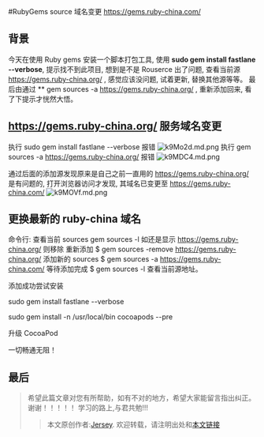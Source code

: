 #RubyGems source 域名变更 https://gems.ruby-china.com/

## 背景

今天在使用 Ruby gems 安装一个脚本打包工具,  使用 **sudo gem install fastlane --verbose**,  提示找不到此项目, 想到是不是 Rouserce 出了问题, 查看当前源 https://gems.ruby-china.org/ , 感觉应该没问题, 试着更新, 替换其他源等等。 最后由通过 ** gem sources -a https://gems.ruby-china.org/ , 重新添加回来, 看了下提示才恍然大悟。


## https://gems.ruby-china.org/ 服务域名变更

执行 sudo gem install fastlane --verbose   报错
![k9Mo2d.md.png](https://s2.ax1x.com/2019/01/18/k9Mo2d.md.png)
执行 gem sources -a https://gems.ruby-china.org/  报错
![k9MDC4.md.png](https://s2.ax1x.com/2019/01/18/k9MDC4.md.png)

通过后面的添加源发现原来是自己之前一直用的 https://gems.ruby-china.org/ 是有问题的,  打开浏览器访问才发现, 其域名已变更至 https://gems.ruby-china.com/
![k9MOVf.md.png](https://s2.ax1x.com/2019/01/18/k9MOVf.md.png)


## 更换最新的 ruby-china 域名

命令行:
查看当前 sources
gem sources -l 
如还是显示 https://gems.ruby-china.org/ 
则移除  重新添加
$ gem sources -remove https://gems.ruby-china.org/
添加新的 sources
$ gem sources -a https://gems.ruby-china.com/
等待添加完成
$ gem sources -l 查看当前源地址。 

添加成功尝试安装

sudo gem install fastlane --verbose 

sudo gem install -n /usr/local/bin cocoapods --pre 

升级 CocoaPod 

一切畅通无阻！


## 最后

>希望此篇文章对您有所帮助，如有不对的地方，希望大家能留言指出纠正。
>谢谢！！！！！
>学习的路上,与君共勉!!!    
>>本文原创作者:[Jersey](https://www.jianshu.com/u/9c6bbe968616). 欢迎转载，请注明出处和[本文链接](https://www.jianshu.com/p/730a0619c339)



